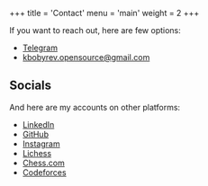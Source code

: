 +++
title = 'Contact'
menu = 'main'
weight = 2
+++

If you want to reach out, here are few options:

- [Telegram](https://telegram.me/kirillbobyrev)
- <kbobyrev.opensource@gmail.com>

## Socials

And here are my accounts on other platforms:

- [LinkedIn](https://linkedin.com/in/kirillbobyrev)
- [GitHub](https://github.com/kirillbobyrev)
- [Instagram](https://instagram.com/cybobyrev)
- [Lichess](https://lichess.org/@/kirillbobyrev)
- [Chess.com](https://www.chess.com/member/kirillbobyrev)
- [Codeforces](https://codeforces.com/profile/kirillbobyrev)
